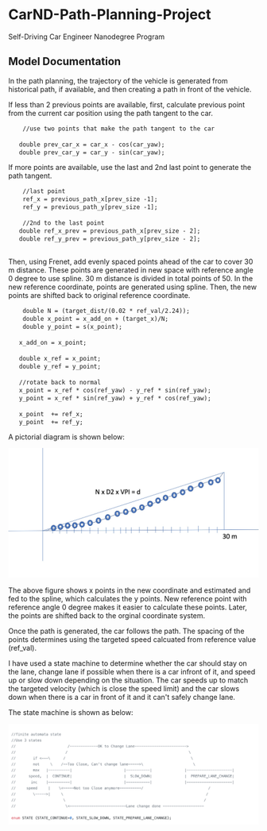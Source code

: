 # CarND-Path-Planning-Project
Self-Driving Car Engineer Nanodegree Program

## Model Documentation
In the path planning, the trajectory of the vehicle is generated from historical path, if available, and then creating a path in front of the vehicle.

If less than 2 previous points are available, first, calculate previous point from the current car position using the path tangent to the car.

```			 
	//use two points that make the path tangent to the car
	
   double prev_car_x = car_x - cos(car_yaw);
   double prev_car_y = car_y - sin(car_yaw); 
```

If more points are available, use the last and 2nd last point to generate the path tangent.
                   

```
	//last point
	ref_x = previous_path_x[prev_size -1];
	ref_y = previous_path_y[prev_size -1];

	//2nd to the last point
   double ref_x_prev = previous_path_x[prev_size - 2];
   double ref_y_prev = previous_path_y[prev_size - 2];
                        
```

Then, using Frenet, add evenly spaced points ahead of the car to cover 30 m distance. These points are generated in new space with reference angle 0 degree to use spline. 30 m distance is divided in total points of 50. In the new reference coordinate, points are generated using spline. Then, the new points are shifted back to original reference coordinate.

```
	double N = (target_dist/(0.02 * ref_val/2.24));
	double x_point = x_add_on + (target_x)/N;
	double y_point = s(x_point);

   x_add_on = x_point;

   double x_ref = x_point;
   double y_ref = y_point;

   //rotate back to normal 
   x_point = x_ref * cos(ref_yaw) - y_ref * sin(ref_yaw);
   y_point = x_ref * sin(ref_yaw) + y_ref * cos(ref_yaw);

   x_point  += ref_x;
   y_point  += ref_y;
```

A pictorial diagram is shown below:

![Spline model diagram](spline-model.jpg)

The above figure shows x points in the new coordinate and estimated and fed to the spline, which calculates the y points. New reference point with reference angle 0 degree makes it easier to calculate these points. Later, the points are shifted back to the orginal coordinate system.

Once the path is generated, the car follows the path. The spacing of the points determines using the targeted speed calcuated from reference value (ref_val). 

I have used a state machine to determine whether the car should stay on the lane, change lane if possible when there is a car infront of it, and speed up or slow down depending on the situation. The car speeds up to match the targeted velocity (which is close the speed limit) and the car slows down when there is a car in front of it and it can't safely change lane.

The state machine is shown as below:

![Finite State Machine](state-machine.png)